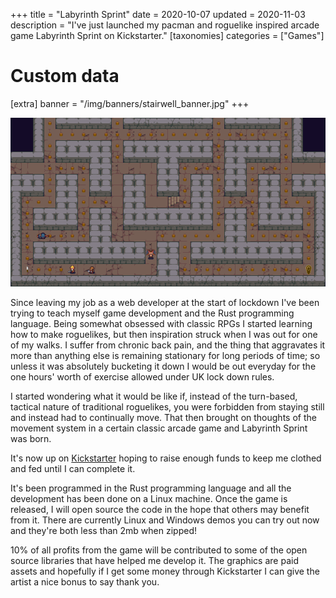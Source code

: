 +++
title = "Labyrinth Sprint"
date = 2020-10-07
updated = 2020-11-03
description = "I've just launched my pacman and roguelike inspired arcade game Labyrinth Sprint on Kickstarter."
[taxonomies]
categories = ["Games"]

# Custom data
[extra]
banner = "/img/banners/stairwell_banner.jpg"
+++
<div class="text-block">

![Pixel art character running through maze and being cornered by several monsters](screenshot.png)

Since leaving my job as a web developer at the start of lockdown I've been trying to teach myself game development and the Rust programming language. Being somewhat obsessed with classic RPGs I started learning how to make roguelikes, but then inspiration struck when I was out for one of my walks. I suffer from chronic back pain, and the thing that aggravates it more than anything else is remaining stationary for long periods of time; so unless it was absolutely bucketing it down I would be out everyday for the one hours' worth of exercise allowed under UK lock down rules.

I started wondering what it would be like if, instead of the turn-based, tactical nature of traditional roguelikes, you were forbidden from staying still and instead had to continually move. That then brought on thoughts of the movement system in a certain classic arcade game and Labyrinth Sprint was born.

It's now up on [Kickstarter](https://www.kickstarter.com/projects/360243327/labyrinth-sprint) hoping to raise enough funds to keep me clothed and fed until I can complete it.

It's been programmed in the Rust programming language and all the development has been done on a Linux machine. Once the game is released, I will open source the code in the hope that others may benefit from it. There are currently Linux and Windows demos you can try out now and they're both less than 2mb when zipped!

10% of all profits from the game will be contributed to some of the open source libraries that have helped me develop it. The graphics are paid assets and hopefully if I get some money through Kickstarter I can give the artist a nice bonus to say thank you.

</div>